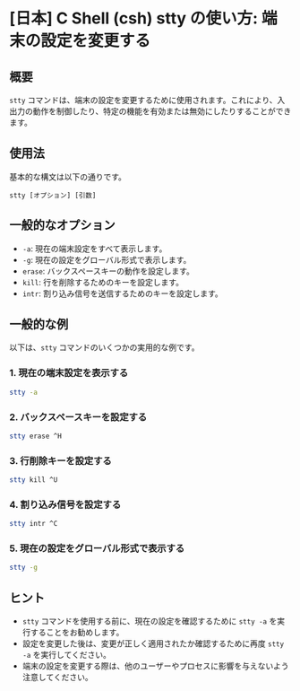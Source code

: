 # [日本] C Shell (csh) stty の使い方: 端末の設定を変更する

## 概要
`stty` コマンドは、端末の設定を変更するために使用されます。これにより、入出力の動作を制御したり、特定の機能を有効または無効にしたりすることができます。

## 使用法
基本的な構文は以下の通りです。

```
stty [オプション] [引数]
```

## 一般的なオプション
- `-a`: 現在の端末設定をすべて表示します。
- `-g`: 現在の設定をグローバル形式で表示します。
- `erase`: バックスペースキーの動作を設定します。
- `kill`: 行を削除するためのキーを設定します。
- `intr`: 割り込み信号を送信するためのキーを設定します。

## 一般的な例
以下は、`stty` コマンドのいくつかの実用的な例です。

### 1. 現在の端末設定を表示する
```bash
stty -a
```

### 2. バックスペースキーを設定する
```bash
stty erase ^H
```

### 3. 行削除キーを設定する
```bash
stty kill ^U
```

### 4. 割り込み信号を設定する
```bash
stty intr ^C
```

### 5. 現在の設定をグローバル形式で表示する
```bash
stty -g
```

## ヒント
- `stty` コマンドを使用する前に、現在の設定を確認するために `stty -a` を実行することをお勧めします。
- 設定を変更した後は、変更が正しく適用されたか確認するために再度 `stty -a` を実行してください。
- 端末の設定を変更する際は、他のユーザーやプロセスに影響を与えないよう注意してください。